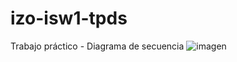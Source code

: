 # izo-isw1-tpds
Trabajo práctico - Diagrama de secuencia
![imagen](https://github.com/matiassaguir/izo-isw1-tpds/blob/main/DS%20Cámara%20Vial%20Matias%20Saguir.jpg)
